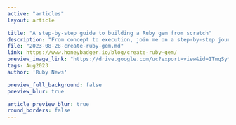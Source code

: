 ```yaml
---
active: "articles"
layout: article

title: "A step-by-step guide to building a Ruby gem from scratch"
description: "From concept to execution, join me on a step-by-step journey through the process of crafting your own functional Ruby gem."
file: "2023-08-28-create-ruby-gem.md"
link: https://www.honeybadger.io/blog/create-ruby-gem/
preview_image_link: "https://drive.google.com/uc?export=view&id=1TmqSyYiVD6axL7lLoACk2c6ckwlj1gUd"
tags: Aug2023
author: 'Ruby News'

preview_full_background: false
preview_blur: true

article_preview_blur: true
round_borders: false
---
```

